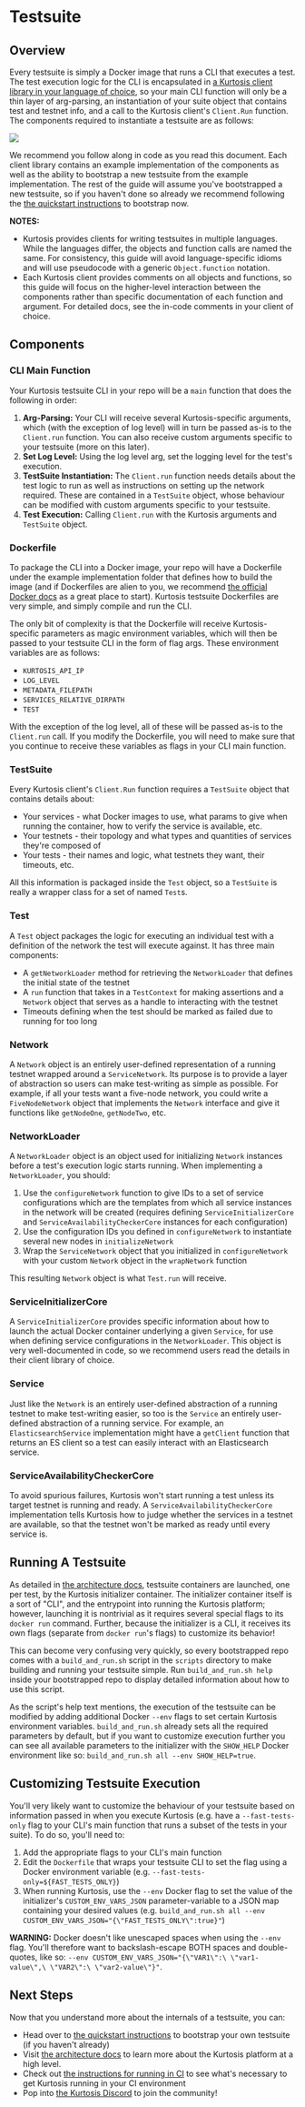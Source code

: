 Testsuite
=========
Overview
--------
Every testsuite is simply a Docker image that runs a CLI that executes a test. The test execution logic for the CLI is encapsulated in [a Kurtosis client library in your language of choice](https://github.com/kurtosis-tech/kurtosis-docs/blob/master/supported-languages.md), so your main CLI function will only be a thin layer of arg-parsing, an instantiation of your suite object that contains test and testnet info, and a call to the Kurtosis client's `Client.Run` function. The components required to instantiate a testsuite are as follows:

![](./images/testsuite-architecture.png)

We recommend you follow along in code as you read this document. Each client library contains an example implementation of the components as well as the ability to bootstrap a new testsuite from the example implementation. The rest of the guide will assume you've bootstrapped a new testsuite, so if you haven't done so already we recommend following the [the quickstart instructions](./quickstart.md) to bootstrap now.

**NOTES:**
* Kurtosis provides clients for writing testsuites in multiple languages. While the languages differ, the objects and function calls are named the same. For consistency, this guide will avoid language-specific idioms and will use pseudocode with a generic `Object.function` notation.
* Each Kurtosis client provides comments on all objects and functions, so this guide will focus on the higher-level interaction between the components rather than specific documentation of each function and argument. For detailed docs, see the in-code comments in your client of choice.

Components
----------
### CLI Main Function
Your Kurtosis testsuite CLI in your repo will be a `main` function that does the following in order:

1. **Arg-Parsing:** Your CLI will receive several Kurtosis-specific arguments, which (with the exception of log level) will in turn be passed as-is to the `Client.run` function. You can also receive custom arguments specific to your testsuite (more on this later).
2. **Set Log Level:** Using the log level arg, set the logging level for the test's execution.
3. **TestSuite Instantiation:** The `Client.run` function needs details about the test logic to run as well as instructions on setting up the network required. These are contained in a `TestSuite` object, whose behaviour can be modified with custom arguments specific to your testsuite.
4. **Test Execution:** Calling `Client.run` with the Kurtosis arguments and `TestSuite` object.

### Dockerfile
To package the CLI into a Docker image, your repo will have a Dockerfile under the example implementation folder that defines how to build the image (and if Dockerfiles are alien to you, we recommend [the official Docker docs](https://docs.docker.com/get-started/) as a great place to start). Kurtosis testsuite Dockerfiles are very simple, and simply compile and run the CLI. 

The only bit of complexity is that the Dockerfile will receive Kurtosis-specific parameters as magic environment variables, which will then be passed to your testsuite CLI in the form of flag args. These environment variables are as follows:

* `KURTOSIS_API_IP`
* `LOG_LEVEL`
* `METADATA_FILEPATH`
* `SERVICES_RELATIVE_DIRPATH`
* `TEST`

With the exception of the log level, all of these will be passed as-is to the `Client.run` call. If you modify the Dockerfile, you will need to make sure that you continue to receive these variables as flags in your CLI main function.

### TestSuite
Every Kurtosis client's `Client.Run` function requires a `TestSuite` object that contains details about:

* Your services - what Docker images to use, what params to give when running the container, how to verify the service is available, etc.
* Your testnets - their topology and what types and quantities of services they're composed of
* Your tests - their names and logic, what testnets they want, their timeouts, etc.

All this information is packaged inside the `Test` object, so a `TestSuite` is really a wrapper class for a set of named `Test`s.

### Test
A `Test` object packages the logic for executing an individual test with a definition of the network the test will execute against. It has three main components:

* A `getNetworkLoader` method for retrieving the `NetworkLoader` that defines the initial state of the testnet
* A `run` function that takes in a `TestContext` for making assertions and a `Network` object that serves as a handle to interacting with the testnet
* Timeouts defining when the test should be marked as failed due to running for too long

### Network
A `Network` object is an entirely user-defined representation of a running testnet wrapped around a `ServiceNetwork`. Its purpose is to provide a layer of abstraction so users can make test-writing as simple as possible. For example, if all your tests want a five-node network, you could write a `FiveNodeNetwork` object that implements the `Network` interface and give it functions like `getNodeOne`, `getNodeTwo`, etc. 

### NetworkLoader
A `NetworkLoader` object is an object used for initializing `Network` instances before a test's execution logic starts running. When implementing a `NetworkLoader`, you should:

1. Use the `configureNetwork` function to give IDs to a set of service configurations which are the templates from which all service instances in the network will be created (requires defining `ServiceInitializerCore` and `ServiceAvailabilityCheckerCore` instances for each configuration)
2. Use the configuration IDs you defined in `configureNetwork` to instantiate several new nodes in `initializeNetwork`
3. Wrap the `ServiceNetwork` object that you initialized in `configureNetwork` with your custom `Network` object in the `wrapNetwork` function

This resulting `Network` object is what `Test.run` will receive.

### ServiceInitializerCore
A `ServiceInitializerCore` provides specific information about how to launch the actual Docker container underlying a given `Service`, for use when defining service configurations in the `NetworkLoader`. This object is very well-documented in code, so we recommend users read the details in their client library of choice.

### Service
Just like the `Network` is an entirely user-defined abstraction of a running testnet to make test-writing easier, so too is the `Service` an entirely user-defined abstraction of a running service. For example, an `ElasticsearchService` implementation might have a `getClient` function that returns an ES client so a test can easily interact with an Elasticsearch service.

### ServiceAvailabilityCheckerCore
To avoid spurious failures, Kurtosis won't start running a test unless its target testnet is running and ready. A `ServiceAvailabilityCheckerCore` implementation tells Kurtosis how to judge whether the services in a testnet are available, so that the testnet won't be marked as ready until every service is.

Running A Testsuite
-------------------
As detailed in [the architecture docs](./architecture.md), testsuite containers are launched, one per test, by the Kurtosis initializer container. The initializer container itself is a sort of "CLI", and the entrypoint into running the Kurtosis platform; however, launching it is nontrivial as it requires several special flags to its `docker run` command. Further, because the initializer is a CLI, it receives its own flags (separate from `docker run`'s flags) to customize its behavior!

This can become very confusing very quickly, so every bootstrapped repo comes with a `build_and_run.sh` script in the `scripts` directory to make building and running your testsuite simple. Run `build_and_run.sh help` inside your bootstrapped repo to display detailed information about how to use this script.

As the script's help text mentions, the execution of the testsuite can be modified by adding additional Docker `--env` flags to set certain Kurtosis environment variables. `build_and_run.sh` already sets all the required parameters by default, but if you want to customize execution further you can see all available parameters to the initializer with the `SHOW_HELP` Docker environment like so: `build_and_run.sh all --env SHOW_HELP=true`.

Customizing Testsuite Execution
-------------------------------
You'll very likely want to customize the behaviour of your testsuite based on information passed in when you execute Kurtosis (e.g. have a `--fast-tests-only` flag to your CLI's main function that runs a subset of the tests in your suite). To do so, you'll need to:

1. Add the appropriate flags to your CLI's main function
1. Edit the `Dockerfile` that wraps your testsuite CLI to set the flag using a Docker environment variable (e.g. `--fast-tests-only=${FAST_TESTS_ONLY}`)
1. When running Kurtosis, use the `--env` Docker flag to set the value of the initializer's `CUSTOM_ENV_VARS_JSON` parameter-variable to a JSON map containing your desired values (e.g. `build_and_run.sh all --env CUSTOM_ENV_VARS_JSON="{\"FAST_TESTS_ONLY\":true}"`)

**WARNING:** Docker doesn't like unescaped spaces when using the `--env` flag. You'll therefore want to backslash-escape BOTH spaces and double-quotes, like so: `--env CUSTOM_ENV_VARS_JSON="{\"VAR1\":\ \"var1-value\",\ \"VAR2\":\ \"var2-value\"}"`.

Next Steps
----------
Now that you understand more about the internals of a testsuite, you can:

* Head over to [the quickstart instructions](./quickstart.md) to bootstrap your own testsuite (if you haven't already)
* Visit [the architecture docs](./architecture.md) to learn more about the Kurtosis platform at a high level.
* Check out [the instructions for running in CI](./running-in-ci.md) to see what's necessary to get Kurtosis running in your CI environment
* Pop into [the Kurtosis Discord](https://discord.gg/6Jjp9c89z9) to join the community!
